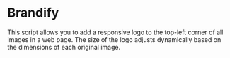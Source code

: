 # Brandify
This script allows you to add a responsive logo to the top-left corner of all images in a web page. The size of the logo adjusts dynamically based on the dimensions of each original image.
